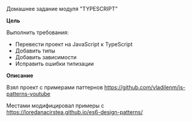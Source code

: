 Домашнее задание модуля "TYPESCRIPT"

**Цель**

Выполнить требования:
- Перевести проект на JavaScript к TypeScript 
- Добавить типы 
- Добавить зависимости 
- Исправить ошибки типизации


**Описание**

Взял проект с примерами паттернов https://github.com/vladilenm/js-patterns-youtube

Местами модифицировал примеры с https://loredanacirstea.github.io/es6-design-patterns/